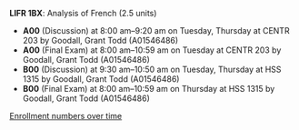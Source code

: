 **LIFR 1BX**: Analysis of French (2.5 units)

- **A00** (Discussion) at 8:00 am–9:20 am on Tuesday, Thursday at CENTR 203 by Goodall, Grant Todd (A01546486)
- **A00** (Final Exam) at 8:00 am–10:59 am on Tuesday at CENTR 203 by Goodall, Grant Todd (A01546486)
- **B00** (Discussion) at 9:30 am–10:50 am on Tuesday, Thursday at HSS 1315 by Goodall, Grant Todd (A01546486)
- **B00** (Final Exam) at 8:00 am–10:59 am on Thursday at HSS 1315 by Goodall, Grant Todd (A01546486)

[Enrollment numbers over time](./LIFR1BX.tsv)
